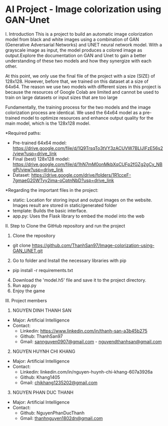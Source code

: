 # AI Project - Image colorization using GAN-Unet

I. Introduction
This is a project to build an automatic image colorization model from black and white images using a combination of GAN (Generative Adversarial Networks) and UNET neural network model. With a grayscale image as input, the model produces a colored image as output.Explore the documentation on GAN and Unet to gain a better understanding of these two models and how they synergize with each other.

At this point, we only use the final file of the project with a size (SIZE) of 128x128. However, before that, we trained on this dataset at a size of 64x64. The reason we use two models with different sizes in this project is because the resources of Google Colab are limited and cannot be used to train on large datasets or input sizes that are too large

Fundamentally, the training process for the two models and the image colorization process are identical. We used the 64x64 model as a pre-trained model to optimize resources and enhance output quality for the main model, which is the 128x128 model.

*Required paths:
- Pre-trained 64x64 model: https://drive.google.com/file/d/1Q9TrsqTo3tVY3zACUVW7BLIJIFzE56s2/view?usp=drive_link
- Final (best) 128x128 model: https://drive.google.com/file/d/1hN7mM0onMkbXqCUFp2fGZg2gCy_NBgPi/view?usp=drive_link
- Dataset: https://drive.google.com/drive/folders/1R1cceF-7gmaeG20WTvy2ima-oCptnNbD?usp=drive_link

*Regarding the important files in the project:
+ static: Location for storing input and output images on the website. Images result are stored in static/generated folder
+ template: Builds the basic interface.
+ app.py: Uses the Flask library to embed the model into the web


II. Step to Clone the GitHub repository and run the project
  1. Clone the repository
  - git clone https://github.com/ThanhSan97/Image-colorization-using-GAN_UNET.git
  2. Go to folder and Install the necessary libraries with pip
  - pip install -r requirements.txt
  4. Download the 'model.h5' file and save it to the project directory.
  5. Run app.py
  6. Enjoy the game 

III. Project members
1. NGUYEN DINH THANH SAN
- Major: Artificial Intelligence
- Contact:
   + Linkedin: https://www.linkedin.com/in/thanh-san-a3b45b275
   + Github: ThanhSan97
   + Gmail: sannguyen0907@gmail.com - nguyendthanhsan@gmail.com
2. NGUYEN HUYNH CHI KHANG
- Major: Artificial Intelligence
- Contact:
   + Linkedin: linkedin.com/in/nguyen-huynh-chi-khang-607a3926a
   + Github: Khang1405
   + Gmail: chikhang1235202@gmail.com
3. NGUYEN PHAN DUC THANH
- Major: Artificial Intelligence
- Contact:
   + Github: NguyenPhanDucThanh
   + Gmail: thanhnguyen1802dn@gmail.com
